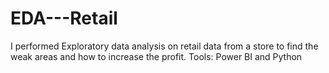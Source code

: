 # EDA---Retail
I performed Exploratory data analysis on retail data from a store to find the weak areas and how to increase the profit.
Tools: Power BI and Python

